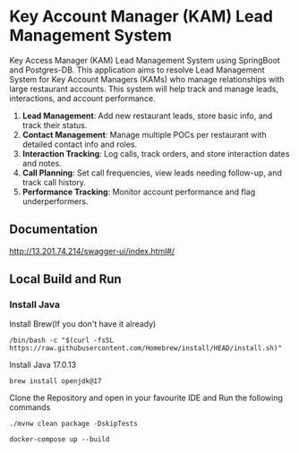 # Key Account Manager (KAM) Lead Management System
Key Access Manager (KAM) Lead Management System using SpringBoot and Postgres-DB. This application aims to resolve  Lead Management System for Key Account Managers (KAMs) who manage relationships with large restaurant accounts. This system will help track and manage leads, interactions, and account performance.

1. **Lead Management**: Add new restaurant leads, store basic info, and track their status.
2. **Contact Management**: Manage multiple POCs per restaurant with detailed contact info and roles.
3. **Interaction Tracking**: Log calls, track orders, and store interaction dates and notes.
4. **Call Planning**: Set call frequencies, view leads needing follow-up, and track call history.
5. **Performance Tracking**: Monitor account performance and flag underperformers.

## Documentation
http://13.201.74.214/swagger-ui/index.html#/

## Local Build and Run
### Install Java
Install Brew(If you don't have it already)
```shell
/bin/bash -c "$(curl -fsSL https://raw.githubusercontent.com/Homebrew/install/HEAD/install.sh)"
```
Install Java 17.0.13
```shell
brew install openjdk@17
```
Clone the Repository and open in your favourite IDE and Run the following commands
```shell
./mvnw clean package -DskipTests
```

```shell
docker-compose up --build
```
